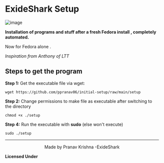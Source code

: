# ExideShark Setup 
![image](https://user-images.githubusercontent.com/93813737/172992710-a47f54a9-16f7-4839-8634-bd9570103282.png)



  **Installation  of programs and stuff after a fresh Fedora install , completely automated.**  

Now for Fedora alone . 

_Inspiration from Anthony of LTT_



## Steps to get the program

**Step 1:** Get the executable file via wget:

    wget https://github.com/ppranav06/initial-setup/raw/main/setup

**Step 2:** Change permissions to make file as executable after switching to the directory

    chmod +x ./setup

**Step 4:** Run the executable with **sudo** (else won't execute)

    sudo ./setup
    
    
    
   -----------
    
    
  <div align="center">
Made by Pranav Krishna -ExideShark 

</div>

**Licensed Under**   
    
    
    
    
  
    
